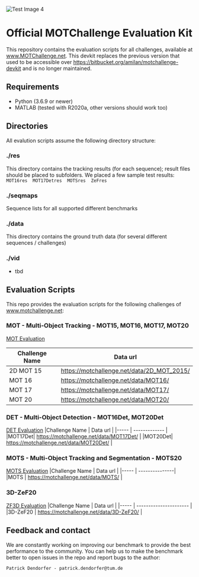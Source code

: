 ![Test Image 4](https://motchallenge.net/img/header-bg/mot_bannerthin.png)
# Official MOTChallenge Evaluation Kit
This repository contains the evaluation scripts for all challenges, available at www.MOTChallenge.net.
This devkit replaces the previous version that used to be accessible over https://bitbucket.org/amilan/motchallenge-devkit and is no longer maintained.

## Requirements 
* Python (3.6.9 or newer)
* MATLAB (tested with R2020a, other versions should work too)


## Directories
All evalution scripts assume the following directory structure: 

### ./res
This directory contains the tracking results (for each sequence); result files should be placed to subfolders. We placed a few sample test results: ``MOT16res  MOT17Detres  MOTSres  ZeFres``

### ./seqmaps
Sequence lists for all supported different benchmarks
 
### ./data
This directory contains the ground truth data (for several different sequences / challenges)

### ./vid 
* tbd


## Evaluation Scripts
This repo provides the evaluation scripts for the following challenges of www.motchallenge.net:

### MOT - Multi-Object Tracking - MOT15, MOT16, MOT17, MOT20
[MOT Evaluation](MOT/MOT_README.md)

Challenge Name | Data url |
|----- | ----------- |
|2D MOT 15| https://motchallenge.net/data/2D_MOT_2015/ |
|MOT 16| https://motchallenge.net/data/MOT16/       |
|MOT 17| https://motchallenge.net/data/MOT17/       |
|MOT 20| https://motchallenge.net/data/MOT20/       |

### DET - Multi-Object Detection - MOT16Det, MOT20Det
[DET Evaluation](DET/DET_README.md)
|Challenge Name | Data url |
|----- | ------------- | 
|MOT17Det| https://motchallenge.net/data/MOT17Det/ |
|MOT20Det| https://motchallenge.net/data/MOT20Det/ |

### MOTS - Multi-Object Tracking and Segmentation - MOTS20
[MOTS Evaluation](MOTS/MOTS_README.md)
|Challenge Name | Data url | 
|----- | ---------------|
|MOTS | https://motchallenge.net/data/MOTS/ |

### 3D-ZeF20 
[ZF3D Evaluation](ZF3D/ZF3D_README.md)
|Challenge Name | Data url |
|----- | ---------------------- |
|3D-ZeF20 | https://motchallenge.net/data/3D-ZeF20/ |

## Feedback and contact
We are constantly working on improving our benchmark to provide the best performance to the community.
You can help us to make the benchmark better to open issues in the repo and report bugs to the author:
```
Patrick Dendorfer - patrick.dendorfer@tum.de
```

